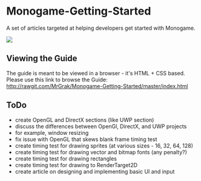 # Monogame-Getting-Started
A set of articles targeted at helping developers get started with Monogame.

![](https://github.com/MrGrak/Monogame-Getting-Started/blob/master/screenshot.jpg)

## Viewing the Guide
The guide is meant to be viewed in a browser - it's HTML + CSS based.  
Please use this link to browse the Guide:   http://rawgit.com/MrGrak/Monogame-Getting-Started/master/index.html  

## ToDo
+ create OpenGL and DirectX sections (like UWP section)
+ discuss the differences between OpenGl, DirectX, and UWP projects
+ for example, window resizing
+ fix issue with OpenGL that skews blank frame timing test
+ create timing test for drawing sprites (at various sizes - 16, 32, 64, 128)
+ create timing test for drawing vector and bitmap fonts (any penalty?)
+ create timing test for drawing rectangles
+ create timing test for drawing to RenderTarget2D
+ create article on designing and implementing basic UI and input

